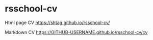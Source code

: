 # rsschool-cv

Html page CV
https://shtag.github.io/rsschool-cv/

Markdown CV
https://GITHUB-USERNAME.github.io/rsschool-cv/cv
